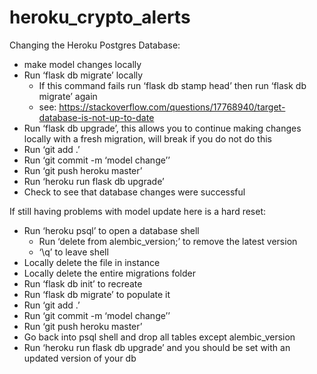 # heroku_crypto_alerts

Changing the Heroku Postgres Database:
- make model changes locally
- Run ‘flask db migrate’ locally
    - If this command fails run ‘flask db stamp head’ then run ‘flask db migrate’ again
    - see: https://stackoverflow.com/questions/17768940/target-database-is-not-up-to-date
- Run ‘flask db upgrade’, this allows you to continue making changes locally with a fresh migration, will break if you do not do this
- Run ‘git add .’ 
- Run ‘git commit -m ‘model change’’
- Run ‘git push heroku master’
- Run ‘heroku run flask db upgrade’
- Check to see that database changes were successful


If still having problems with model update here is a hard reset:
- Run ‘heroku psql’ to open a database shell
    - Run ‘delete from alembic_version;’ to remove the latest version
    - ‘\q’ to leave shell
- Locally delete the file in instance
- Locally delete the entire migrations folder
- Run ‘flask db init’ to recreate
- Run ‘flask db migrate’ to populate it
- Run ‘git add .’ 
- Run ‘git commit -m ‘model change’’
- Run ‘git push heroku master’
- Go back into psql shell and drop all tables except alembic_version
- Run ‘heroku run flask db upgrade’ and you should be set with an updated version of your db
